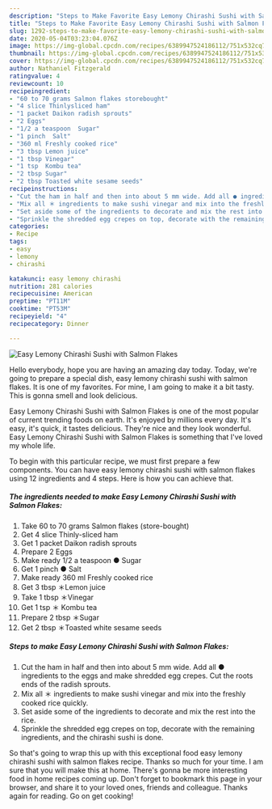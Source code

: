 ```yaml
---
description: "Steps to Make Favorite Easy Lemony Chirashi Sushi with Salmon Flakes"
title: "Steps to Make Favorite Easy Lemony Chirashi Sushi with Salmon Flakes"
slug: 1292-steps-to-make-favorite-easy-lemony-chirashi-sushi-with-salmon-flakes
date: 2020-05-04T03:23:04.076Z
image: https://img-global.cpcdn.com/recipes/6389947524186112/751x532cq70/easy-lemony-chirashi-sushi-with-salmon-flakes-recipe-main-photo.jpg
thumbnail: https://img-global.cpcdn.com/recipes/6389947524186112/751x532cq70/easy-lemony-chirashi-sushi-with-salmon-flakes-recipe-main-photo.jpg
cover: https://img-global.cpcdn.com/recipes/6389947524186112/751x532cq70/easy-lemony-chirashi-sushi-with-salmon-flakes-recipe-main-photo.jpg
author: Nathaniel Fitzgerald
ratingvalue: 4
reviewcount: 10
recipeingredient:
- "60 to 70 grams Salmon flakes storebought"
- "4 slice Thinlysliced ham"
- "1 packet Daikon radish sprouts"
- "2 Eggs"
- "1/2 a teaspoon  Sugar"
- "1 pinch  Salt"
- "360 ml Freshly cooked rice"
- "3 tbsp Lemon juice"
- "1 tbsp Vinegar"
- "1 tsp  Kombu tea"
- "2 tbsp Sugar"
- "2 tbsp Toasted white sesame seeds"
recipeinstructions:
- "Cut the ham in half and then into about 5 mm wide. Add all ● ingredients to the eggs and make shredded egg crepes. Cut the roots ends of the radish sprouts."
- "Mix all ＊ ingredients to make sushi vinegar and mix into the freshly cooked rice quickly."
- "Set aside some of the ingredients to decorate and mix the rest into the rice."
- "Sprinkle the shredded egg crepes on top, decorate with the remaining ingredients, and the chirashi sushi is done."
categories:
- Recipe
tags:
- easy
- lemony
- chirashi

katakunci: easy lemony chirashi 
nutrition: 281 calories
recipecuisine: American
preptime: "PT11M"
cooktime: "PT53M"
recipeyield: "4"
recipecategory: Dinner

---
```



![Easy Lemony Chirashi Sushi with Salmon Flakes](https://img-global.cpcdn.com/recipes/6389947524186112/751x532cq70/easy-lemony-chirashi-sushi-with-salmon-flakes-recipe-main-photo.jpg)

Hello everybody, hope you are having an amazing day today. Today, we're going to prepare a special dish, easy lemony chirashi sushi with salmon flakes. It is one of my favorites. For mine, I am going to make it a bit tasty. This is gonna smell and look delicious.



Easy Lemony Chirashi Sushi with Salmon Flakes is one of the most popular of current trending foods on earth. It's enjoyed by millions every day. It's easy, it's quick, it tastes delicious. They're nice and they look wonderful. Easy Lemony Chirashi Sushi with Salmon Flakes is something that I've loved my whole life.


To begin with this particular recipe, we must first prepare a few components. You can have easy lemony chirashi sushi with salmon flakes using 12 ingredients and 4 steps. Here is how you can achieve that.

<!--inarticleads1-->

##### The ingredients needed to make Easy Lemony Chirashi Sushi with Salmon Flakes:

1. Take 60 to 70 grams Salmon flakes (store-bought)
1. Get 4 slice Thinly-sliced ham
1. Get 1 packet Daikon radish sprouts
1. Prepare 2 Eggs
1. Make ready 1/2 a teaspoon ● Sugar
1. Get 1 pinch ● Salt
1. Make ready 360 ml Freshly cooked rice
1. Get 3 tbsp ＊Lemon juice
1. Take 1 tbsp ＊Vinegar
1. Get 1 tsp ＊ Kombu tea
1. Prepare 2 tbsp ＊Sugar
1. Get 2 tbsp ＊Toasted white sesame seeds




<!--inarticleads2-->

##### Steps to make Easy Lemony Chirashi Sushi with Salmon Flakes:

1. Cut the ham in half and then into about 5 mm wide. Add all ● ingredients to the eggs and make shredded egg crepes. Cut the roots ends of the radish sprouts.
1. Mix all ＊ ingredients to make sushi vinegar and mix into the freshly cooked rice quickly.
1. Set aside some of the ingredients to decorate and mix the rest into the rice.
1. Sprinkle the shredded egg crepes on top, decorate with the remaining ingredients, and the chirashi sushi is done.




So that's going to wrap this up with this exceptional food easy lemony chirashi sushi with salmon flakes recipe. Thanks so much for your time. I am sure that you will make this at home. There's gonna be more interesting food in home recipes coming up. Don't forget to bookmark this page in your browser, and share it to your loved ones, friends and colleague. Thanks again for reading. Go on get cooking!
